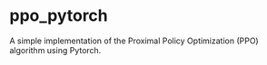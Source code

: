 # ppo_pytorch
A simple implementation of the Proximal Policy Optimization (PPO) algorithm using Pytorch.
